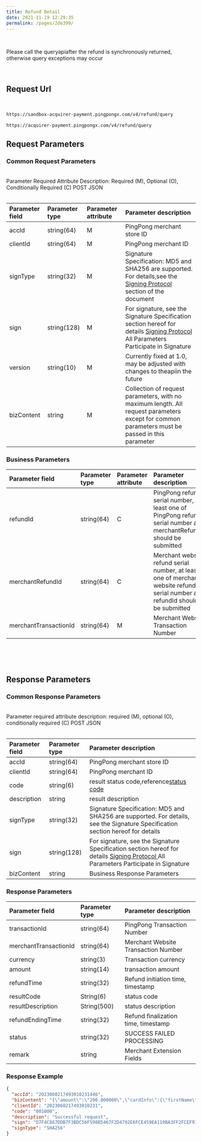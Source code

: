 ```yaml
---
title: Refund Detail
date: 2021-11-19 12:29:35
permalink: /pages/2de399/
---
```





<br />
<div>
   <Common-Warring>
      <p>Please call the queryapiafter the refund is synchronously returned, otherwise query exceptions may occur</p>
   </Common-Warring>
</div>
<br />


## Request Url
<br/>
<div>
<code-group>
  <code-block title="Sandbox Environment" active>

  ```bash
  https://sandbox-acquirer-payment.pingpongx.com/v4/refund/query
  ```
  </code-block>
  <code-block title="Production Environment">

  ```bash
  https://acquirer-payment.pingpongx.com/v4/refund/query
  ```
  </code-block>
</code-group>
</div>


## Request Parameters

### Common Request Parameters

<br/>
<el-tag type="danger" effect="dark">Parameter Required Attribute Description: Required (M), Optional (O), Conditionally Required (C)</el-tag>
<el-tag type="" effect="dark">POST</el-tag>
<el-tag type="" effect="dark">JSON</el-tag>
<br/>
<br/>

| Parameter field | Parameter type | Parameter attribute | Parameter description                                                                                                                                                            |
|:----------------|:---------------|:--------------------|:---------------------------------------------------------------------------------------------------------------------------------------------------------------------------------|
| accId           | string(64)     | M                   | PingPong merchant store ID                                                                                                                                                       |
| clientId        | string(64)     | M                   | PingPong merchant ID                                                                                                                                                             |                                                                  |
| signType        | string(32)     | M                   | Signature Specification: MD5 and SHA256 are supported. For details,see the <a href='/pages/77ae52/' target='_blank'>Signing Protocol </a> section of the document                |
| sign            | string(128)    | M                   | For signature, see the Signature Specification section hereof for details <a href='/pages/77ae52/' target='_blank'>Signing Protocol </a> All Parameters Participate in Signature |
| version         | string(10)     | M                   | Currently fixed at 1.0, may be adjusted with changes to theapiin the future                                                                                              |
| bizContent      | string         | M                   | Collection of request parameters, with no maximum length. All request parameters except for common parameters must be passed in this parameter                                   |


### Business  Parameters

| Parameter field       | Parameter type | Parameter attribute | Parameter description                                                                                                         |
|:----------------------|:---------------|:--------------------|:------------------------------------------------------------------------------------------------------------------------------|
| refundId              | string(64)     | C                   | PingPong refund serial number, at least one of PingPong refund serial number and merchantRefundId should be submitted         |
| merchantRefundId      | string(64)     | C                   | Merchant website refund serial number, at least one of merchant website refund serial number and refundId should be submitted |
| merchantTransactionId | string(64)     | M                   | Merchant Website Transaction Number                                                                                           |

<br/>
<br/>
<br/>

## Response Parameters

###  Common Response Parameters

<br/>
<el-tag type="danger" effect="dark">Parameter required attribute description: required (M), optional (O), conditionally required (C)</el-tag>
<el-tag type="" effect="dark">POST</el-tag>
<el-tag type="" effect="dark">JSON</el-tag>
<br/>
<br/>

| Parameter field | Parameter type | Parameter description                                                                                                                                                            |
|:----------------|:---------------|:---------------------------------------------------------------------------------------------------------------------------------------------------------------------------------|
| accId           | string(64)     | PingPong merchant store ID                                                                                                                                                       |
| clientId        | string(64)     | PingPong merchant ID                                                                                                                                                             |
| code            | string(6)      | result status code,reference<a href="/pages/183abf/" target="_blank">status code</a>                                                                                             |
| description     | string         | result description                                                                                                                                                               |
| signType        | string(32)     | Signature Specification: MD5 and SHA256 are supported. For details, see the Signature Specification section hereof for details                                                   |
| sign            | string(128)    | For signature, see the Signature Specification section hereof for details <a href='/pages/77ae52/' target='_blank'>Signing Protocol </a> All Parameters Participate in Signature |
| bizContent      | string         | Business Response Parameters                                                                                                                                                     |


### Response Parameters

| Parameter field       | Parameter type | Parameter description               |
|:----------------------|:---------------|:------------------------------------|
| transactionId         | string(64)     | PingPong Transaction Number         |
| merchantTransactionId | string(64)     | Merchant Website Transaction Number |                        |
| currency              | string(3)      | Transaction currency                |
| amount                | string(14)     | transaction amount                  |
| refundTime            | string(32)     | Refund initiation time, timestamp   |
| resultCode            | String(6)      | status code                         |
| resultDescription     | String(500)    | status description                  |
| refundEndingTime      | string(32)     | Refund finalization time, timestamp |
| status                | string(32)     | SUCCESS FAILED PROCESSING           |
| remark                | string         | Merchant Extension Fields           |

### Response Example

<div>
<code-group>
<code-block title="SUCCESS" active>

```json
{
  "accId": "2023060217493010231446",
  "bizContent": "{\"amount\":\"200.000000\",\"cardInfo\":{\"firstName\":\"zhang\",\"lastName\":\"san\",\"lastFourDigits\":\"8Q==\",\"ipCountry\":\"CN\",\"firstSixDigits\":\"AQICAH\"},\"threeDSecure\":\"\",\"resultCode\":\"000000\",\"transactionTime\":\"1687334372000\",\"transactionId\":\"2023062150000329\",\"merchantTransactionId\":\"PMT-1OL5AJOJA91687334040656\",\"currency\":\"USD\",\"resultDescription\":\"Transaction succeeded\",\"captureDelayHours\":0,\"status\":\"SUCCESS\"}",
  "clientId": "2023060217493010231",
  "code": "001000",
  "description": "Successful request",
  "sign": "D7F4C867DDB7F3BDC56F598B5467F2D4792E6FCE459EA119BA3FF2FCEF97DB79",
  "signType": "SHA256"
}
```

</code-block>
</code-group>
</div> 




